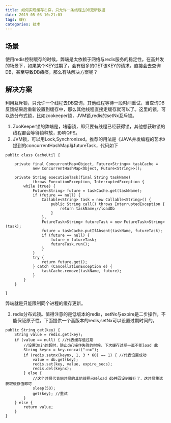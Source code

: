 ```yaml
---
title: 如何实现缓存击穿，只允许一条线程去DB更新数据
date: 2019-05-03 10:21:03
tags: 缓存
categories: 技术
---
```


## 场景

使用redis控制缓存的时候，弊端是太依赖于网络与redis服务的稳定性。在高并发的场景下，如果某个KEY过期了，会有很多的GET该KEY的请求，直接会去查询DB，甚至导致DB瘫痪，那么有啥解决方案呢？

## 解决方案
利用互斥锁，只允许一个线程去DB查询，其他线程等待一段时间重试，当查询DB反馈结果后重新设置到缓存中，那么其他线程直接走缓存就可以了。这里的锁，可以选分布式锁，比如zookeeper锁，JVM锁,redis的setNx互斥锁。
1. ZooKeeper锁的弊端是，堵塞锁，即只要有线程已经获得锁，其他想获取锁的线程都会等待锁释放，影响QPS。
2. JVM锁，可以用Lock,Synchronized。推荐的用法是《JAVA并发编程的艺术》提到的concurrentHashMap与futureTask，代码如下
```
public class CacheUtil {

    private final ConcurrentMap<Object, Future<String>> taskCache =
            new ConcurrentHashMap<Object, Future<String>>();

    private String executionTask(final String taskName)
            throws ExecutionException, InterruptedException {
        while (true) {
            Future<String> future = taskCache.get(taskName);
            if (future == null) {
                Callable<String> task = new Callable<String>() {
                    public String call() throws InterruptedException {
                        return taskName;//loadDb
                    }
                };
                FutureTask<String> futureTask = new FutureTask<String>(task);
                future = taskCache.putIfAbsent(taskName, futureTask);
                if (future == null) {
                    future = futureTask;
                    futureTask.run();
                }
            }
            try {
                return future.get();
            } catch (CancellationException e) {
                taskCache.remove(taskName, future);
            }
        }
    }

}
```

弊端就是只能限制同个进程的缓存更新。

3. redis分布式锁。值得注意的是低版本的redis，setNx与expire是二步操作，不能保证原子性，下面提供一个高版本的redis,setNx可以设置过期时间的。

```
public String get(key) {
    String value = redis.get(key);
    if (value == null) { //代表缓存值过期
    	//设置3min的超时，防止del操作失败的时候，下次缓存过期一直不能load db
        String keynx = key.concat(":nx");
        if (redis.setnx(keynx, 1, 3 * 60) == 1) { //代表设置成功
            value = db.get(key);
            redis.set(key, value, expire_secs);
            redis.del(keynx);
        } else {
        	//这个时候代表同时候的其他线程已经load db并回设到缓存了，这时候重试获取缓存值即可
        	sleep(50);
            get(key); //重试
        }
    } else {
    	return value;        
    }
}
```